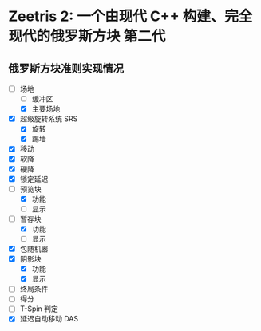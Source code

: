 # Zeetris 2: 一个由现代 C++ 构建、完全现代的俄罗斯方块 第二代

## 俄罗斯方块准则实现情况

- [ ] 场地
    - [ ] 缓冲区
    - [x] 主要场地
- [x] 超级旋转系统 SRS
    - [x] 旋转
    - [x] 踢墙
- [x] 移动
- [x] 软降
- [x] 硬降
- [x] 锁定延迟
- [ ] 预览块
    - [x] 功能
    - [ ] 显示
- [ ] 暂存块
    - [x] 功能
    - [ ] 显示
- [x] 包随机器
- [x] 阴影块
    - [x] 功能
    - [x] 显示
- [ ] 终局条件
- [ ] 得分
- [ ] T-Spin 判定
- [x] 延迟自动移动 DAS
